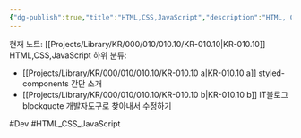 ```yaml
---
{"dg-publish":true,"title":"HTML,CSS,JavaScript","description":"HTML, CSS, JavasScript와 같은 기본적인 웹 개발자에게필요한 역량 중 스스로 알아보고 정리해볼만한 것 들을 모아본 것입니다. 단순한 기능이나 예시보다는 새로운 라이브러리, 아니면 JS에서도 중요한 문법, 구조, 개념등을 다룹니다","permalink":"/projects/library/kr/000/010/010-10/kr-010-10/","dgPassFrontmatter":true,"noteIcon":"0","created":"2024-11-23T19:41:20.045+09:00","updated":"2024-12-20T18:03:02.782+09:00"}
---
```


현재 노트: [[Projects/Library/KR/000/010/010.10/KR-010.10\|KR-010.10]] HTML,CSS,JavaScript
하위 분류:
- [[Projects/Library/KR/000/010/010.10/KR-010.10 a\|KR-010.10 a]] styled-components 간단 소개
- [[Projects/Library/KR/000/010/010.10/KR-010.10 b\|KR-010.10 b]] IT블로그 blockquote 개발자도구로 찾아내서 수정하기

#Dev #HTML_CSS_JavaScript 